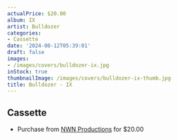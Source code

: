 ```yaml
---
actualPrice: $20.00
album: IX
artist: Bulldozer
categories:
- Cassette
date: '2024-08-12T05:39:01'
draft: false
images:
- /images/covers/bulldozer-ix.jpg
inStock: true
thumbnailImage: /images/covers/bulldozer-ix-thumb.jpg
title: Bulldozer - IX
---
```


## Cassette
* Purchase from [NWN Productions](http://shop.nwnprod.com/index.php?route=product/product&path=73&product_id=53738&sort=pd.name&order=ASC) for $20.00
